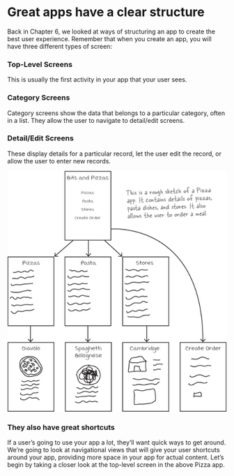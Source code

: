 # Great apps have a clear structure
Back in Chapter 6, we looked at ways of structuring an app to create the best user experience. Remember that when you create an app, you will have three different types of screen:
### Top-Level Screens
This is usually the first activity in your app that your user sees.
### Category Screens
Category screens show the data that belongs to a particular category, often in a list. They allow the user to navigate to detail/edit screens.
### Detail/Edit Screens
These display details for a particular record, let the user edit the record, or allow the user to enter new records.


![](.guides/img/1.png)

### They also have great shortcuts
If a user’s going to use your app a lot, they’ll want quick ways to get around. We’re going to look at navigational views that will give your user shortcuts around your app, providing more space in your app for actual content. Let’s begin by taking a closer look at the top-level screen in the above Pizza app.
